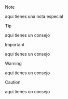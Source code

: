 > [!NOTE]
> aqui tienes una nota especial

> [!TIP]
> aqui tienes un consejo

> [!IMPORTANT]
> aqui tienes un consejo

> [!warning]
> aqui tienes un consejo

> [!caution]
> aqui tienes un consejo
